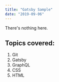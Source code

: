 ```yaml
---
title: "Gatsby Sample"
date: "2019-09-06"
---
```


There's nothing here.

## Topics covered:

1. Git
2. Gatsby
3. GraphQL
4. CSS
5. HTML
